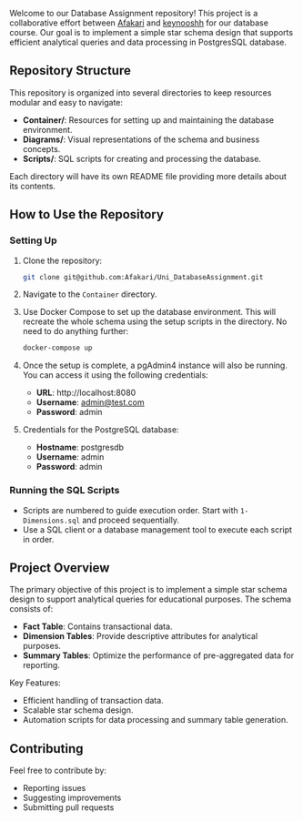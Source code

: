 
Welcome to our Database Assignment repository! This project is a collaborative effort between [Afakari](https://github.com/Afakari) and [keynooshh](https://github.com/keynooshh)  for our database course. Our goal is to implement a simple star schema design that supports efficient analytical queries and data processing in PostgresSQL database.



## Repository Structure

This repository is organized into several directories to keep resources modular and easy to navigate:

-   **Container/**: Resources for setting up and maintaining the database environment.
-   **Diagrams/**: Visual representations of the schema and business concepts.
-   **Scripts/**: SQL scripts for creating and processing the database.

Each directory will have its own README file providing more details about its contents.

## How to Use the Repository

### Setting Up

1.  Clone the repository:
    
    ```bash
    git clone git@github.com:Afakari/Uni_DatabaseAssignment.git
    
    ```
    
2.  Navigate to the `Container` directory.
    
3.  Use Docker Compose to set up the database environment. This will recreate the whole schema using the setup scripts in the directory. No need to do anything further:
    
    ```bash
    docker-compose up
    
    ```
    
4.  Once the setup is complete, a pgAdmin4 instance will also be running. You can access it using the following credentials:
    -   **URL**: http://localhost:8080
    -   **Username**: admin@test.com
    -   **Password**: admin
5.  Credentials for the PostgreSQL database:
    
    -   **Hostname**: postgresdb
    -   **Username**: admin
    -   **Password**: admin

### Running the SQL Scripts

-   Scripts are numbered to guide execution order. Start with `1- Dimensions.sql` and proceed sequentially.
-   Use a SQL client or a database management tool to execute each script in order.



## Project Overview

The primary objective of this project is to implement a simple  star schema design to support analytical queries for educational purposes. The schema consists of:

-   **Fact Table**: Contains transactional data.
-   **Dimension Tables**: Provide descriptive attributes for analytical purposes.
-   **Summary Tables**: Optimize the performance of pre-aggregated data for reporting.

Key Features:

-   Efficient handling of transaction data.
-   Scalable star schema design.
-   Automation scripts for data processing and summary table generation.



## Contributing

Feel free to contribute by:

-   Reporting issues
-   Suggesting improvements
-   Submitting pull requests
